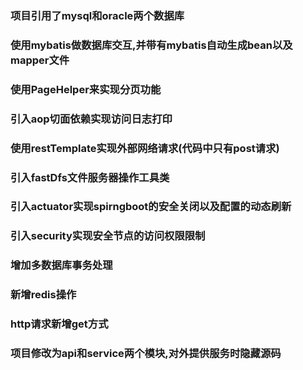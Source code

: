 ### 项目引用了mysql和oracle两个数据库
### 使用mybatis做数据库交互,并带有mybatis自动生成bean以及mapper文件
### 使用PageHelper来实现分页功能
### 引入aop切面依赖实现访问日志打印
### 使用restTemplate实现外部网络请求(代码中只有post请求)
### 引入fastDfs文件服务器操作工具类
### 引入actuator实现spirngboot的安全关闭以及配置的动态刷新
### 引入security实现安全节点的访问权限限制
### 增加多数据库事务处理
### 新增redis操作
### http请求新增get方式
### 项目修改为api和service两个模块,对外提供服务时隐藏源码
